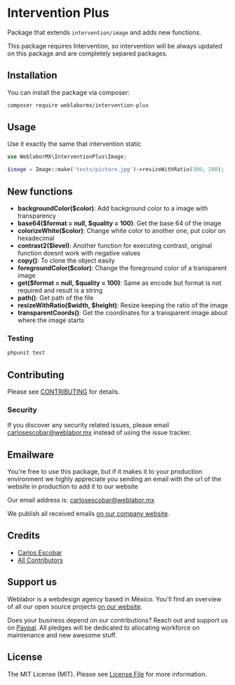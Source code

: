 # Intervention Plus

Package that extends `intervention/image` and adds new functions.

This package requires Intervention, so intervention will be always updated on this package and are completely separed packages.

## Installation

You can install the package via composer:

```bash
composer require weblabormx/intervention-plus
```

## Usage

Use it exactly the same that intervention static

```php
use WeblaborMX\InterventionPlus\Image;

$image = Image::make('tests/picture.jpg')->resizeWithRatio(300, 200);
```

## New functions

- **backgroundColor($color)**: Add background color to a image with transparency
- **base64($format = null, $quality = 100)**: Get the base 64 of the image
- **colorizeWhite($color)**: Change white color to another one, put color on hexadecimal
- **contrast2($level)**: Another function for executing contrast, original function doesnt work with negative values
- **copy()**: To clone the object easily
- **foregroundColor($color)**: Change the foreground color of a transparent image
- **get($format = null, $quality = 100)**: Same as encode but format is not required and result is a string
- **path()**: Get path of the file
- **resizeWithRatio($width, $height)**: Resize keeping the ratio of the image
- **transparentCoords()**: Get the coordinates for a transparent image about where the image starts

### Testing

``` bash
phpunit test
```

## Contributing

Please see [CONTRIBUTING](CONTRIBUTING.md) for details.

### Security

If you discover any security related issues, please email carlosescobar@weblabor.mx instead of using the issue tracker.

## Emailware

You're free to use this package, but if it makes it to your production environment we highly appreciate you sending an email with the url of the website in production to add it to our website

Our email address is: carlosescobar@weblabor.mx

We publish all received emails [on our company website](http://weblabor.mx).

## Credits

- [Carlos Escobar](https://github.com/skalero01)
- [All Contributors](../../contributors)

## Support us

Weblabor is a webdesign agency based in México. You'll find an overview of all our open source projects [on our website](http://weblabor.mx).

Does your business depend on our contributions? Reach out and support us on [Paypal](http://paypal.me/weblabormx). 
All pledges will be dedicated to allocating workforce on maintenance and new awesome stuff.

## License

The MIT License (MIT). Please see [License File](LICENSE.md) for more information.

